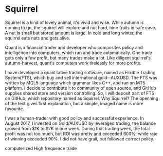 # Squirrel

Squirrel is a kind of lovely animal, it's vivid and wise. While autumn is coming to go, the squirrel will explore and nut hard, hide fruits in safe cave. A nut is small but stored amount is large. In cold and long winter, the squirrel eats nuts and gets alive.

Quant is a financial trader and developer who composites policy and intelligence into computers, which run and trade automatically. One trade gets only a few profit, but many trades make a lot. Like diligent squirrel's autumn-harvest, quant's computers work tirelessly for more profits.

I have developed a quantitative trading software, named as Flixible Trading System(FTS), which buy and sell international gold--AUXUSD. The FTS was written by MQL5 language which grammar likes C++, and run on MT5 platform. I decide to contribute it to community of open source, and GitHub supplies shared store and version controlling. So, I will deposit part of FTS on GitHub, which repository named as Squirrel. Why Squirrel? The openning of the text gives first explanation, but a simple, imaged name is more favourite.

I was a human-trader with good policy and successful experience. In August 2017, I invested on Gold/AUXUSD by leveraged trading, the balance growed from $1K to $7K in one week. During that trading week, the total profit was not too much, but ROI was pretty and exceeded 600%, while rate of winning exceeded 90%. I did not have grail, but followed correct policy. 


 
computerized
High frequence trade 
